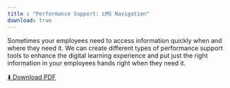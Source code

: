 ```yaml
---
title : "Performance Support: LMS Navigation"
download: true
---
```

Sometimes your employees need to access information quickly when and where they need it. We can create different types of performance support tools to enhance the digital learning experience and put just the right information in your employees hands right when they need it.

<p class="text-center margin-vertical-3">
  <a class="cta cta--green large" href="/static/demo/SCA_Navigation_Job_Aid_3up_Redacted.pdf" target="_blank">⬇️ Download PDF</a>
</p>

